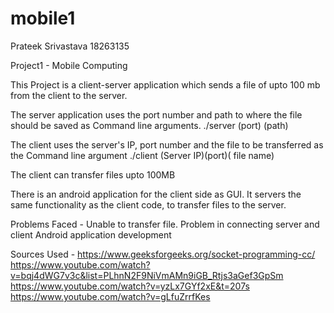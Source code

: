 # mobile1
Prateek Srivastava
18263135

Project1 - Mobile Computing

This Project is a client-server application which sends a file of upto 100 mb from the client to the server.

The server application uses the port number and path to where the file should be saved as Command line arguments.
./server (port) (path)

The client uses the server's IP, port number and the file to be transferred as the Command line argument
./client (Server IP)(port)( file name)

The client can transfer files upto 100MB

There is an android application for the client side as GUI. It servers the same functionality as the client code, to transfer files to the server.

Problems Faced - 
Unable to transfer file.
Problem in connecting server and client
Android application development

Sources Used - 
https://www.geeksforgeeks.org/socket-programming-cc/
https://www.youtube.com/watch?v=bqj4dWG7v3c&list=PLhnN2F9NiVmAMn9iGB_Rtjs3aGef3GpSm
https://www.youtube.com/watch?v=yzLx7GYf2xE&t=207s
https://www.youtube.com/watch?v=gLfuZrrfKes
